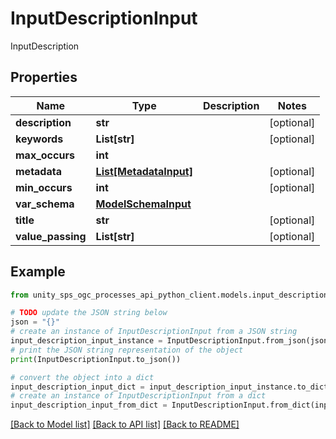 # InputDescriptionInput

InputDescription

## Properties

Name | Type | Description | Notes
------------ | ------------- | ------------- | -------------
**description** | **str** |  | [optional]
**keywords** | **List[str]** |  | [optional]
**max_occurs** | **int** |  |
**metadata** | [**List[MetadataInput]**](MetadataInput.md) |  | [optional]
**min_occurs** | **int** |  | [optional]
**var_schema** | [**ModelSchemaInput**](ModelSchemaInput.md) |  |
**title** | **str** |  | [optional]
**value_passing** | **List[str]** |  | [optional]

## Example

```python
from unity_sps_ogc_processes_api_python_client.models.input_description_input import InputDescriptionInput

# TODO update the JSON string below
json = "{}"
# create an instance of InputDescriptionInput from a JSON string
input_description_input_instance = InputDescriptionInput.from_json(json)
# print the JSON string representation of the object
print(InputDescriptionInput.to_json())

# convert the object into a dict
input_description_input_dict = input_description_input_instance.to_dict()
# create an instance of InputDescriptionInput from a dict
input_description_input_from_dict = InputDescriptionInput.from_dict(input_description_input_dict)
```
[[Back to Model list]](../README.md#documentation-for-models) [[Back to API list]](../README.md#documentation-for-api-endpoints) [[Back to README]](../README.md)

